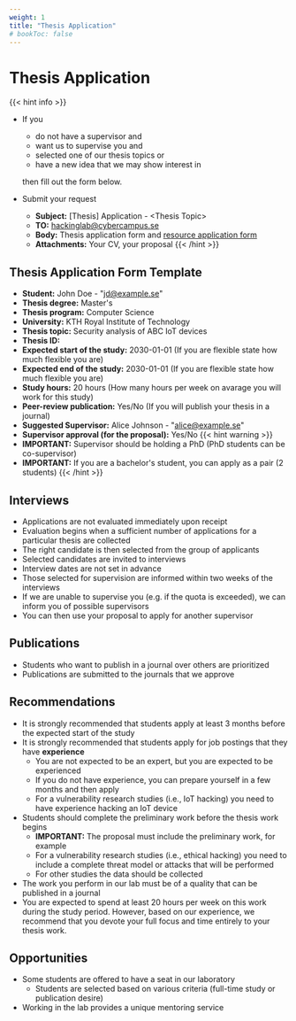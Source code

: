 ```yaml
---
weight: 1
title: "Thesis Application"
# bookToc: false
---
```


# Thesis Application

{{< hint info >}}
- If you 
  - do not have a supervisor and
  - want us to supervise you and
  - selected one of our thesis topics or
  - have a new idea that we may show interest in
  
  then fill out the form below.
- Submit your request
  - **Subject:** [Thesis] Application - \<Thesis Topic\>
  - **TO:** hackinglab@cybercampus.se
  - **Body:** Thesis application form and [resource application form](/docs/resources/apply-resource)
  - **Attachments:** Your CV, your proposal
{{< /hint >}}

## Thesis Application Form Template

- **Student:** John Doe - "jd@example.se"
- **Thesis degree:** Master's
- **Thesis program:** Computer Science
- **University:** KTH Royal Institute of Technology
- **Thesis topic:** Security analysis of ABC IoT devices
- **Thesis ID:**
- **Expected start of the study:** 2030-01-01 (If you are flexible state how much flexible you are)
- **Expected end of the study:** 2030-01-01 (If you are flexible state how much flexible you are)
- **Study hours:** 20 hours (How many hours per week on avarage you will work for this study)
- **Peer-review publication:** Yes/No (If you will publish your thesis in a journal)
- **Suggested Supervisor:** Alice Johnson - "alice@example.se"
- **Supervisor approval (for the proposal):** Yes/No
{{< hint warning >}}
- **IMPORTANT:** Supervisor should be holding a PhD (PhD students can be co-supervisor)
- **IMPORTANT:** If you are a bachelor's student, you can apply as a pair (2 students)
{{< /hint >}}

## Interviews

- Applications are not evaluated immediately upon receipt
- Evaluation begins when a sufficient number of applications for a particular thesis are collected
- The right candidate is then selected from the group of applicants
- Selected candidates are invited to interviews
- Interview dates are not set in advance
- Those selected for supervision are informed within two weeks of the interviews
- If we are unable to supervise you (e.g. if the quota is exceeded), we can inform you of possible supervisors
- You can then use your proposal to apply for another supervisor

## Publications

- Students who want to publish in a journal over others are prioritized
- Publications are submitted to the journals that we approve

## Recommendations

- It is strongly recommended that students apply at least 3 months before the expected start of the study
- It is strongly recommended that students apply for job postings that they have **experience**
  - You are not expected to be an expert, but you are expected to be experienced
  - If you do not have experience, you can prepare yourself in a few months and then apply
  - For a vulnerability research studies (i.e., IoT hacking) you need to have experience hacking an IoT device
- Students should complete the preliminary work before the thesis work begins
  - **IMPORTANT:** The proposal must include the preliminary work, for example
  - For a vulnerability research studies (i.e., ethical hacking) you need to include a complete threat model or attacks that will be performed
  - For other studies the data should be collected
- The work you perform in our lab must be of a quality that can be published in a journal
- You are expected to spend at least 20 hours per week on this work during the study period. However, based on our experience, we recommend that you devote your full focus and time entirely to your thesis work.

## Opportunities

- Some students are offered to have a seat in our laboratory
  - Students are selected based on various criteria (full-time study or publication desire)
- Working in the lab provides a unique mentoring service
